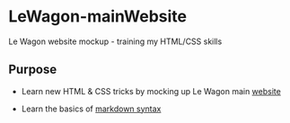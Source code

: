 # LeWagon-mainWebsite
Le Wagon website mockup - training my HTML/CSS skills

## **Purpose**

* Learn new HTML & CSS tricks by mocking up Le Wagon main [website](https://www.lewagon.com/fr)

* Learn the basics of [markdown syntax](https://www.markdownguide.org/cheat-sheet/)

